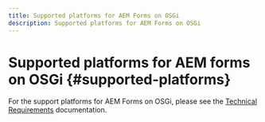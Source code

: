 ```yaml
---
title: Supported platforms for AEM Forms on OSGi
description: Supported platforms for AEM Forms on OSGi
---
```


# Supported platforms for AEM forms on OSGi {#supported-platforms}

For the support platforms for AEM Forms on OSGi, please see the [Technical Requirements](/help/sites-deploying/technical-requirements.md) documentation.
